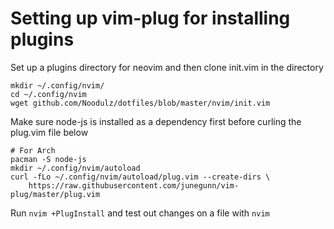 # Setting up vim-plug for installing plugins

Set up a plugins directory for neovim and then clone init.vim in the directory
```
mkdir ~/.config/nvim/
cd ~/.config/nvim
wget github.com/Noodulz/dotfiles/blob/master/nvim/init.vim
```
Make sure node-js is installed as a dependency first before curling the plug.vim file below
```
# For Arch
pacman -S node-js
mkdir ~/.config/nvim/autoload
curl -fLo ~/.config/nvim/autoload/plug.vim --create-dirs \
    https://raw.githubusercontent.com/junegunn/vim-plug/master/plug.vim
```
Run `nvim +PlugInstall` and test out changes on a file with `nvim`
